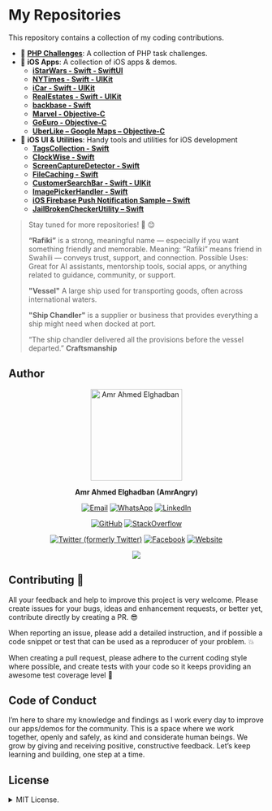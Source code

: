 # My Repositories  

This repository contains a collection of my coding contributions.  

- 📌 **[PHP Challenges](https://github.com/amrangry/PHP-Task-Assignment)**: A collection of PHP task challenges.
- 📱 **iOS Apps**: A collection of iOS apps & demos.
 	 - **[iStarWars - Swift - SwiftUI ](https://github.com/amrangry/iStarWars)**
  	 - **[NYTimes - Swift - UIKit](https://github.com/amrangry/NYTimes)**
  	 - **[iCar - Swift - UIKit](https://github.com/amrangry/iCar)**
  	 - **[RealEstates - Swift - UIKit](https://github.com/amrangry/RealEstates_demo)**
 	 - **[backbase - Swift](https://github.com/amrangry/backbase)**
 	 - **[Marvel - Objective-C](https://github.com/amrangry/Marvel_iOSApp)**  
 	 - **[GoEuro - Objective-C](https://github.com/amrangry/GoEuroDemo)**
 	 - **[UberLike – Google Maps – Objective-C](https://github.com/amrangry/GoogleMaps_ios_UberLike)**
- 🔧 **iOS UI & Utilities**: Handy tools and utilities for iOS development
	- **[TagsCollection - Swift](https://github.com/amrangry/TagsCollection)**
	- **[ClockWise - Swift](https://github.com/amrangry/ClockWise)**
   	- **[ScreenCaptureDetector - Swift](https://github.com/amrangry/ScreenCaptureDetector)**
	- **[FileCaching - Swift](https://github.com/amrangry/FileCaching)**
	- **[CustomerSearchBar - Swift - UIKit](https://github.com/amrangry/CustomerSearchBar)**
	- **[ImagePickerHandler - Swift](https://github.com/amrangry/ImagePickerHandler)**
	- **[iOS Firebase Push Notification Sample – Swift](https://github.com/amrangry/iOS_Firebase_PushNotification_Sample)**
	- **[JailBrokenCheckerUtility – Swift](https://github.com/amrangry/JailBrokenCheckerUtility)**

> Stay tuned for more repositories! 🚀  😊
> 
> **“Rafiki”** is a strong, meaningful name — especially if you want something friendly and memorable.
Meaning: “Rafiki” means friend in Swahili — conveys trust, support, and connection.
Possible Uses: Great for AI assistants, mentorship tools, social apps, or anything related to guidance, community, or support.
>
> **"Vessel"** A large ship used for transporting goods, often across international waters.
> 
> **"Ship Chandler"** is a supplier or business that provides everything a ship might need when docked at port.
> 
> “The ship chandler delivered all the provisions before the vessel departed.”
> **Craftsmanship**


## **Author**
<div align="center">
  <img src="https://avatars.githubusercontent.com/u/2900952?s=400&u=41c504ca200e2f92638fc630e8361da78296b35c&v=4" width="180" alt="Amr Ahmed Elghadban"/>

  **Amr Ahmed Elghadban (AmrAngry)**

[![Email](https://img.shields.io/badge/Email-Contact%20Me-red?logo=gmail)](mailto:amr.elghadban@gmail.com) [![WhatsApp](https://img.shields.io/badge/GitHub-Profile-blue?logo=whatsapp)](https://api.whatsapp.com/send/?phone=00971543233227&text=Hi%20&app_absent=0) [![LinkedIn](https://img.shields.io/badge/LinkedIn-Profile-blue?logo=linkedin)](https://www.linkedin.com/in/amrelghadban/)

[![GitHub](https://img.shields.io/badge/GitHub-Profile-blue?logo=github)](https://github.com/amrangry) [![StackOverflow](https://img.shields.io/badge/StackOverflow-Profile-orange?logo=stackoverflow)](https://stackoverflow.com/users/1316779/amrangry)

[![Twitter (formerly Twitter)](https://img.shields.io/badge/Twitter-Profile-blue?logo=twitter)](https://x.com/intent/follow?screen_name=amr_elghadban) [![Facebook](https://img.shields.io/badge/Facebook-Profile-blue?logo=facebook)](https://facebook.com/amr.elghadban) [![Website](https://img.shields.io/badge/Website-Visit%20Me-blue?logo=globe)](https://amrangry.github.io/)
       <div align="center" >
	       <a href = "https://www.buymeacoffee.com/amrangry">
		    <img src = "https://img.buymeacoffee.com/button-api/?text=Buy%20me%20a%20coffee&emoji=&slug=your-username&button_colour=FFDD00&font_colour=000000&font_family=Cookie&outline_colour=000000&coffee_colour=ffffff"/>
                </a>
       </div>
  <!--  [![Buy Me a Coffee](https://img.shields.io/badge/Buy%20Me%20a%20Coffee-Support%20Me-yellow?logo=buymeacoffee)](https://www.buymeacoffee.com/amrangry) -->
  <!--  [Email](mailto:amr.elghadban@gmail.com?subject=I%20checked%20your%20GitHub%20repo!): [amr.elghadban@gmail.com](mailto:amr.elghadban@gmail.com) -->
  <!-- [![Linkedin](https://img.shields.io/badge/Lets%20Connect%20via-LinkedIn-blue)](https://www.linkedin.com/in/amrelghadban/) -->
  <!-- [![X (formerly Twitter) Follow](https://img.shields.io/twitter/follow/amr_elghadban)](https://x.com/intent/follow?screen_name=amr_elghadban) -->
  
</div>

## **Contributing 🤘**

All your feedback and help to improve this project is very welcome. Please create issues for your bugs, ideas and enhancement requests, or better yet, contribute directly by creating a PR. 😎

When reporting an issue, please add a detailed instruction, and if possible a code snippet or test that can be used as a reproducer of your problem. 💥

When creating a pull request, please adhere to the current coding style where possible, and create tests with your code so it keeps providing an awesome test coverage level 💪

## **Code of Conduct**

I’m here to share my knowledge and findings as I work every day to improve our apps/demos for the community.
This is a space where we work together, openly and safely, as kind and considerate human beings.
We grow by giving and receiving positive, constructive feedback. 
Let’s keep learning and building, one step at a time.

## **License**

<details>
<summary>MIT License.</summary>
Distributed under MIT License.
Copyright 2025 © Amr Elghadban
</details>
